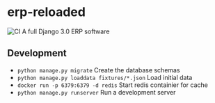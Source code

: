 # erp-reloaded
![CI](https://github.com/martinlehoux/erp-reloaded/workflows/CI/badge.svg)
A full Django 3.0 ERP software

## Development
* `python manage.py migrate` Create the database schemas
* `python manage.py loaddata fixtures/*.json` Load initial data
* `docker run -p 6379:6379 -d redis` Start redis containier for cache
* `python manage.py runserver` Run a development server